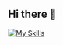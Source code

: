 ## Hi there 👋
[![My Skills](https://skillicons.dev/icons?i=js,html,css,react,java,maven,spring,postgresql,linux,idea,vscode,nodejs,github,hibernate)](https://skillicons.dev)
